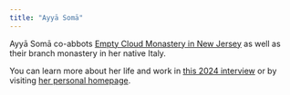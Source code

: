 ```yaml
---
title: "Ayyā Somā"
---
```


Ayyā Somā co-abbots [Empty Cloud Monastery in New Jersey](https://buddhistinsights.org/) as well as their branch monastery in her native Italy.

You can learn more about her life and work in [this 2024 interview](https://bhikkhuni.net/a-place-for-everyone-an-interview-with-ayya-soma/) or by visiting [her personal homepage](https://ayyasoma.com/).
